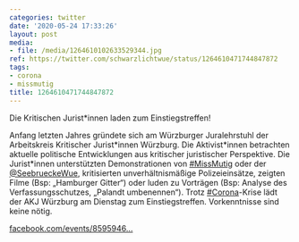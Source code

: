```yaml
---
categories: twitter
date: '2020-05-24 17:33:26'
layout: post
media:
- file: /media/1264610102633529344.jpg
ref: https://twitter.com/schwarzlichtwue/status/1264610471744847872
tags:
- corona
- missmutig
title: 1264610471744847872
---
```

Die Kritischen Jurist\*innen laden zum Einstiegstreffen!



Anfang letzten Jahres gründete sich am Würzburger Juralehrstuhl der Arbeitskreis Kritischer Jurist\*innen Würzburg. Die Aktivist\*innen betrachten aktuelle politische Entwicklungen aus kritischer juristischer Perspektive. 
Die Jurist\*innen unterstützten Demonstrationen von [#MissMutig](/t/missmutig) oder der [@SeebrueckeWue](https://twitter.com/SeebrueckeWue), kritisierten unverhältnismäßige Polizeieinsätze, zeigten Filme (Bsp: „Hamburger Gitter“) oder luden zu Vorträgen (Bsp: Analyse des Verfassungsschutzes, „Palandt umbenennen“).
Trotz [#Corona](/t/corona)-Krise lädt der AKJ Würzburg am Dienstag zum Einstiegstreffen. Vorkenntnisse sind keine nötig. 



[facebook.com/events/8595946…](https://www.facebook.com/events/859594627868598/)